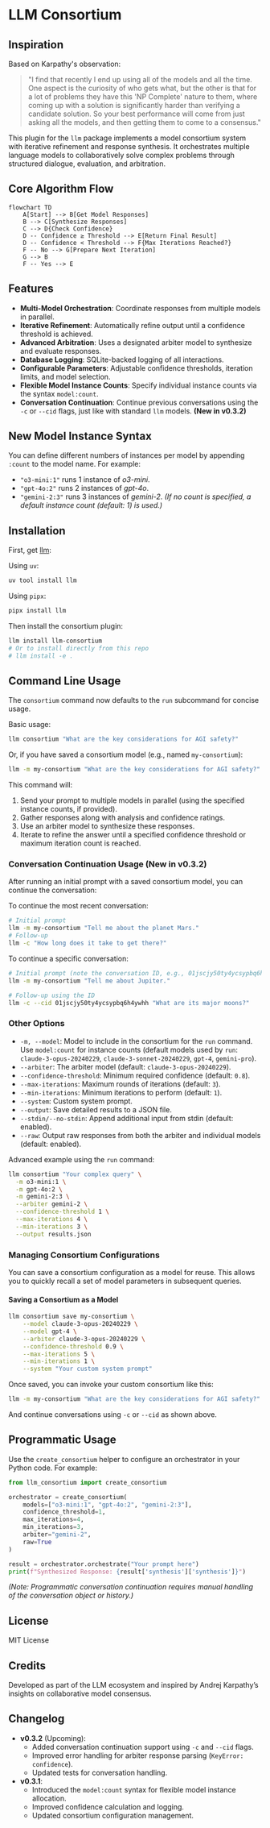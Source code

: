 # LLM Consortium

## Inspiration

Based on Karpathy's observation:

> "I find that recently I end up using all of the models and all the time. One aspect is the curiosity of who gets what, but the other is that for a lot of problems they have this 'NP Complete' nature to them, where coming up with a solution is significantly harder than verifying a candidate solution. So your best performance will come from just asking all the models, and then getting them to come to a consensus."

This plugin for the `llm` package implements a model consortium system with iterative refinement and response synthesis. It orchestrates multiple language models to collaboratively solve complex problems through structured dialogue, evaluation, and arbitration.

## Core Algorithm Flow

```mermaid
flowchart TD
    A[Start] --> B[Get Model Responses]
    B --> C[Synthesize Responses]
    C --> D{Check Confidence}
    D -- Confidence ≥ Threshold --> E[Return Final Result]
    D -- Confidence < Threshold --> F{Max Iterations Reached?}
    F -- No --> G[Prepare Next Iteration]
    G --> B
    F -- Yes --> E
```

## Features

- **Multi-Model Orchestration**: Coordinate responses from multiple models in parallel.
- **Iterative Refinement**: Automatically refine output until a confidence threshold is achieved.
- **Advanced Arbitration**: Uses a designated arbiter model to synthesize and evaluate responses.
- **Database Logging**: SQLite-backed logging of all interactions.
- **Configurable Parameters**: Adjustable confidence thresholds, iteration limits, and model selection.
- **Flexible Model Instance Counts**: Specify individual instance counts via the syntax `model:count`.
- **Conversation Continuation**: Continue previous conversations using the `-c` or `--cid` flags, just like with standard `llm` models. **(New in v0.3.2)**

## New Model Instance Syntax

You can define different numbers of instances per model by appending `:count` to the model name. For example:
- `"o3-mini:1"` runs 1 instance of _o3-mini_.
- `"gpt-4o:2"` runs 2 instances of _gpt-4o_.
- `"gemini-2:3"` runs 3 instances of _gemini-2_.
*(If no count is specified, a default instance count (default: 1) is used.)*

## Installation

First, get [llm](https://github.com/simonw/llm):

Using `uv`:
```bash
uv tool install llm
```
Using `pipx`:
```bash
pipx install llm
```
Then install the consortium plugin:
```bash
llm install llm-consortium
# Or to install directly from this repo
# llm install -e .
```

## Command Line Usage

The `consortium` command now defaults to the `run` subcommand for concise usage.

Basic usage:
```bash
llm consortium "What are the key considerations for AGI safety?"
```
Or, if you have saved a consortium model (e.g., named `my-consortium`):
```bash
llm -m my-consortium "What are the key considerations for AGI safety?"
```

This command will:
1. Send your prompt to multiple models in parallel (using the specified instance counts, if provided).
2. Gather responses along with analysis and confidence ratings.
3. Use an arbiter model to synthesize these responses.
4. Iterate to refine the answer until a specified confidence threshold or maximum iteration count is reached.

### Conversation Continuation Usage **(New in v0.3.2)**

After running an initial prompt with a saved consortium model, you can continue the conversation:

To continue the most recent conversation:
```bash
# Initial prompt
llm -m my-consortium "Tell me about the planet Mars."
# Follow-up
llm -c "How long does it take to get there?"
```

To continue a specific conversation:
```bash
# Initial prompt (note the conversation ID, e.g., 01jscjy50ty4ycsypbq6h4ywhh)
llm -m my-consortium "Tell me about Jupiter."

# Follow-up using the ID
llm -c --cid 01jscjy50ty4ycsypbq6h4ywhh "What are its major moons?"
```

### Other Options

- `-m, --model`: Model to include in the consortium for the `run` command. Use `model:count` for instance counts (default models used by `run`: `claude-3-opus-20240229`, `claude-3-sonnet-20240229`, `gpt-4`, `gemini-pro`).
- `--arbiter`: The arbiter model (default: `claude-3-opus-20240229`).
- `--confidence-threshold`: Minimum required confidence (default: `0.8`).
- `--max-iterations`: Maximum rounds of iterations (default: `3`).
- `--min-iterations`: Minimum iterations to perform (default: `1`).
- `--system`: Custom system prompt.
- `--output`: Save detailed results to a JSON file.
- `--stdin/--no-stdin`: Append additional input from stdin (default: enabled).
- `--raw`: Output raw responses from both the arbiter and individual models (default: enabled).

Advanced example using the `run` command:
```bash
llm consortium "Your complex query" \
  -m o3-mini:1 \
  -m gpt-4o:2 \
  -m gemini-2:3 \
  --arbiter gemini-2 \
  --confidence-threshold 1 \
  --max-iterations 4 \
  --min-iterations 3 \
  --output results.json
```

### Managing Consortium Configurations

You can save a consortium configuration as a model for reuse. This allows you to quickly recall a set of model parameters in subsequent queries.

#### Saving a Consortium as a Model
```bash
llm consortium save my-consortium \
    --model claude-3-opus-20240229 \
    --model gpt-4 \
    --arbiter claude-3-opus-20240229 \
    --confidence-threshold 0.9 \
    --max-iterations 5 \
    --min-iterations 1 \
    --system "Your custom system prompt"
```

Once saved, you can invoke your custom consortium like this:
```bash
llm -m my-consortium "What are the key considerations for AGI safety?"
```
And continue conversations using `-c` or `--cid` as shown above.

## Programmatic Usage

Use the `create_consortium` helper to configure an orchestrator in your Python code. For example:

```python
from llm_consortium import create_consortium

orchestrator = create_consortium(
    models=["o3-mini:1", "gpt-4o:2", "gemini-2:3"],
    confidence_threshold=1,
    max_iterations=4,
    min_iterations=3,
    arbiter="gemini-2",
    raw=True
)

result = orchestrator.orchestrate("Your prompt here")
print(f"Synthesized Response: {result['synthesis']['synthesis']}")
```
*(Note: Programmatic conversation continuation requires manual handling of the conversation object or history.)*

## License

MIT License

## Credits

Developed as part of the LLM ecosystem and inspired by Andrej Karpathy’s insights on collaborative model consensus.

## Changelog

- **v0.3.2** (Upcoming):
  - Added conversation continuation support using `-c` and `--cid` flags.
  - Improved error handling for arbiter response parsing (`KeyError: confidence`).
  - Updated tests for conversation handling.
- **v0.3.1**:
  - Introduced the `model:count` syntax for flexible model instance allocation.
  - Improved confidence calculation and logging.
  - Updated consortium configuration management.